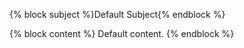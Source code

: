 {% block subject %}Default Subject{% endblock %}

{% block content %}
Default content.
{% endblock %}
